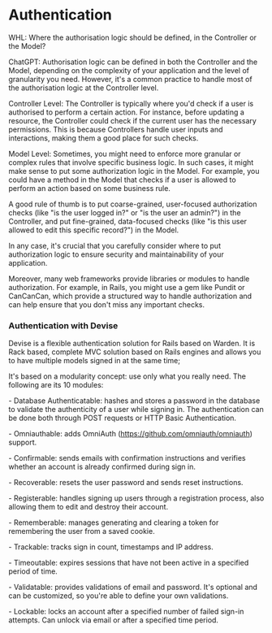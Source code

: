 # Authentication

WHL: Where the authorisation logic should be defined, in the Controller or the Model?

ChatGPT: Authorisation logic can be defined in both the Controller and the Model, depending on the complexity of your application and the level of granularity you need. However, it's a common practice to handle most of the authorisation logic at the Controller level.

Controller Level: The Controller is typically where you'd check if a user is authorised to perform a certain action. For instance, before updating a resource, the Controller could check if the current user has the necessary permissions. This is because Controllers handle user inputs and interactions, making them a good place for such checks.

Model Level: Sometimes, you might need to enforce more granular or complex rules that involve specific business logic. In such cases, it might make sense to put some authorization logic in the Model. For example, you could have a method in the Model that checks if a user is allowed to perform an action based on some business rule.

A good rule of thumb is to put coarse-grained, user-focused authorization checks (like "is the user logged in?" or "is the user an admin?") in the Controller, and put fine-grained, data-focused checks (like "is this user allowed to edit this specific record?") in the Model.

In any case, it's crucial that you carefully consider where to put authorization logic to ensure security and maintainability of your application.

Moreover, many web frameworks provide libraries or modules to handle authorization. For example, in Rails, you might use a gem like Pundit or CanCanCan, which provide a structured way to handle authorization and can help ensure that you don't miss any important checks.



### Authentication with Devise

Devise is a flexible authentication solution for Rails based on Warden. It is Rack based, complete MVC solution based on Rails engines and allows you to have multiple models signed in at the same time;

It's based on a modularity concept: use only what you really need. The following are its 10 modules:

\- Database Authenticatable: hashes and stores a password in the database to validate the authenticity of a user while signing in. The authentication can be done both through POST requests or HTTP Basic Authentication.

\- Omniauthable: adds OmniAuth (https://github.com/omniauth/omniauth) support.

\- Confirmable: sends emails with confirmation instructions and verifies whether an account is already confirmed during sign in.

\- Recoverable: resets the user password and sends reset instructions.

\- Registerable: handles signing up users through a registration process, also allowing them to edit and destroy their account.

\- Rememberable: manages generating and clearing a token for remembering the user from a saved cookie.

\- Trackable: tracks sign in count, timestamps and IP address.

\- Timeoutable: expires sessions that have not been active in a specified period of time.

\- Validatable: provides validations of email and password. It's optional and can be customized, so you're able to define your own validations.

\- Lockable: locks an account after a specified number of failed sign-in attempts. Can unlock via email or after a specified time period.
